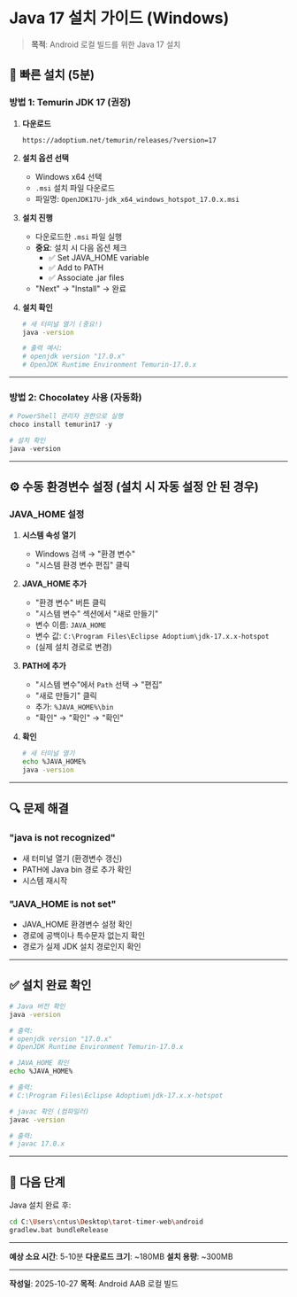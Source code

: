 # Java 17 설치 가이드 (Windows)

> **목적**: Android 로컬 빌드를 위한 Java 17 설치

## 🚀 빠른 설치 (5분)

### 방법 1: Temurin JDK 17 (권장)

1. **다운로드**
   ```
   https://adoptium.net/temurin/releases/?version=17
   ```

2. **설치 옵션 선택**
   - Windows x64 선택
   - `.msi` 설치 파일 다운로드
   - 파일명: `OpenJDK17U-jdk_x64_windows_hotspot_17.0.x.msi`

3. **설치 진행**
   - 다운로드한 `.msi` 파일 실행
   - **중요**: 설치 시 다음 옵션 체크
     - ✅ Set JAVA_HOME variable
     - ✅ Add to PATH
     - ✅ Associate .jar files
   - "Next" → "Install" → 완료

4. **설치 확인**
   ```bash
   # 새 터미널 열기 (중요!)
   java -version

   # 출력 예시:
   # openjdk version "17.0.x"
   # OpenJDK Runtime Environment Temurin-17.0.x
   ```

---

### 방법 2: Chocolatey 사용 (자동화)

```powershell
# PowerShell 관리자 권한으로 실행
choco install temurin17 -y

# 설치 확인
java -version
```

---

## ⚙️ 수동 환경변수 설정 (설치 시 자동 설정 안 된 경우)

### JAVA_HOME 설정

1. **시스템 속성 열기**
   - Windows 검색 → "환경 변수"
   - "시스템 환경 변수 편집" 클릭

2. **JAVA_HOME 추가**
   - "환경 변수" 버튼 클릭
   - "시스템 변수" 섹션에서 "새로 만들기"
   - 변수 이름: `JAVA_HOME`
   - 변수 값: `C:\Program Files\Eclipse Adoptium\jdk-17.x.x-hotspot`
   - (실제 설치 경로로 변경)

3. **PATH에 추가**
   - "시스템 변수"에서 `Path` 선택 → "편집"
   - "새로 만들기" 클릭
   - 추가: `%JAVA_HOME%\bin`
   - "확인" → "확인" → "확인"

4. **확인**
   ```bash
   # 새 터미널 열기
   echo %JAVA_HOME%
   java -version
   ```

---

## 🔍 문제 해결

### "java is not recognized"
- 새 터미널 열기 (환경변수 갱신)
- PATH에 Java bin 경로 추가 확인
- 시스템 재시작

### "JAVA_HOME is not set"
- JAVA_HOME 환경변수 설정 확인
- 경로에 공백이나 특수문자 없는지 확인
- 경로가 실제 JDK 설치 경로인지 확인

---

## ✅ 설치 완료 확인

```bash
# Java 버전 확인
java -version

# 출력:
# openjdk version "17.0.x"
# OpenJDK Runtime Environment Temurin-17.0.x

# JAVA_HOME 확인
echo %JAVA_HOME%

# 출력:
# C:\Program Files\Eclipse Adoptium\jdk-17.x.x-hotspot

# javac 확인 (컴파일러)
javac -version

# 출력:
# javac 17.0.x
```

---

## 🎯 다음 단계

Java 설치 완료 후:
```bash
cd C:\Users\cntus\Desktop\tarot-timer-web\android
gradlew.bat bundleRelease
```

---

**예상 소요 시간**: 5-10분
**다운로드 크기**: ~180MB
**설치 용량**: ~300MB

---

**작성일**: 2025-10-27
**목적**: Android AAB 로컬 빌드
